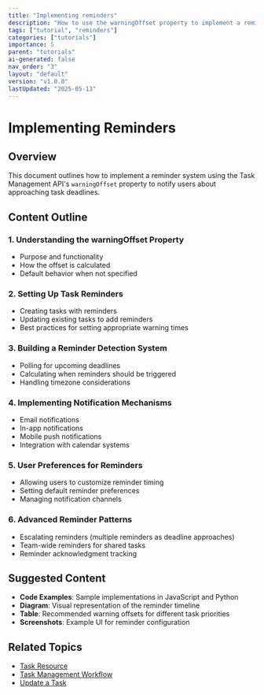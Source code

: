 ```yaml
---
title: "Implementing reminders"
description: "How to use the warningOffset property to implement a reminder system for tasks approaching their due date."
tags: ["tutorial", "reminders"]
categories: ["tutorials"]
importance: 5
parent: "tutorials"
ai-generated: false
nav_order: "3"
layout: "default"
version: "v1.0.0"
lastUpdated: "2025-05-13"
---
```


# Implementing Reminders

## Overview

This document outlines how to implement a reminder system using the Task Management API's `warningOffset` property to notify users about approaching task deadlines.

## Content Outline

### 1. Understanding the warningOffset Property
- Purpose and functionality
- How the offset is calculated
- Default behavior when not specified

### 2. Setting Up Task Reminders
- Creating tasks with reminders
- Updating existing tasks to add reminders
- Best practices for setting appropriate warning times

### 3. Building a Reminder Detection System
- Polling for upcoming deadlines
- Calculating when reminders should be triggered
- Handling timezone considerations

### 4. Implementing Notification Mechanisms
- Email notifications
- In-app notifications
- Mobile push notifications
- Integration with calendar systems

### 5. User Preferences for Reminders
- Allowing users to customize reminder timing
- Setting default reminder preferences
- Managing notification channels

### 6. Advanced Reminder Patterns
- Escalating reminders (multiple reminders as deadline approaches)
- Team-wide reminders for shared tasks
- Reminder acknowledgment tracking

## Suggested Content

- **Code Examples**: Sample implementations in JavaScript and Python
- **Diagram**: Visual representation of the reminder timeline
- **Table**: Recommended warning offsets for different task priorities
- **Screenshots**: Example UI for reminder configuration

## Related Topics
- [Task Resource](/resources/task-resource.md)
- [Task Management Workflow](/tutorials/task-management-workflow.md)
- [Update a Task](/api-reference/update-task.md)


